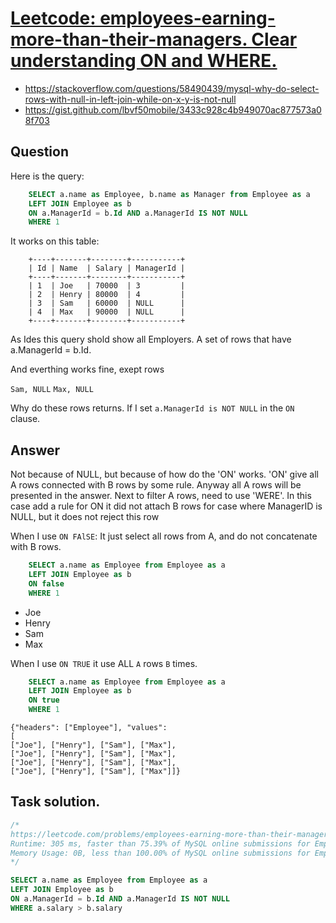 # [Leetcode: employees-earning-more-than-their-managers. Clear understanding ON and WHERE.](https://leetcode.com/problems/employees-earning-more-than-their-managers/)

- https://stackoverflow.com/questions/58490439/mysql-why-do-select-rows-with-null-in-left-join-while-on-x-y-is-not-null
- https://gist.github.com/lbvf50mobile/3433c928c4b949070ac877573a08f703

## Question

Here is the query:
```SQL
    SELECT a.name as Employee, b.name as Manager from Employee as a
    LEFT JOIN Employee as b
    ON a.ManagerId = b.Id AND a.ManagerId IS NOT NULL
    WHERE 1
```

It works on this table:
```
    +----+-------+--------+-----------+
    | Id | Name  | Salary | ManagerId |
    +----+-------+--------+-----------+
    | 1  | Joe   | 70000  | 3         |
    | 2  | Henry | 80000  | 4         |
    | 3  | Sam   | 60000  | NULL      |
    | 4  | Max   | 90000  | NULL      |
    +----+-------+--------+-----------+
```

As Ides this query shold show all Employers. A set of rows that have  a.ManagerId = b.Id.

And everthing works fine, exept rows

`Sam, NULL`
`Max, NULL`

Why do these rows returns. If I set `a.ManagerId is NOT NULL` in the `ON` clause.


## Answer

Not because of NULL, but because of how do the 'ON' works. 'ON' give all A rows connected with B rows by some rule. Anyway all A rows will be presented in the answer. Next to filter A rows, need to use 'WERE'. In this case add a rule for ON it did not attach B rows for case where ManagerID is NULL, but it does not reject this row


When I use `ON FAlSE`: It just select all rows from A, and do not concatenate with B rows.
```SQL
    SELECT a.name as Employee from Employee as a
    LEFT JOIN Employee as b
    ON false
    WHERE 1
```
 - Joe
 - Henry
 - Sam
 - Max

When I use `ON TRUE` it use ALL `A` rows `B` times.
```SQL
    SELECT a.name as Employee from Employee as a
    LEFT JOIN Employee as b
    ON true
    WHERE 1
```    

```
{"headers": ["Employee"], "values": 
[
["Joe"], ["Henry"], ["Sam"], ["Max"], 
["Joe"], ["Henry"], ["Sam"], ["Max"],
["Joe"], ["Henry"], ["Sam"], ["Max"], 
["Joe"], ["Henry"], ["Sam"], ["Max"]]}
```

## Task solution.

```SQL
/*
https://leetcode.com/problems/employees-earning-more-than-their-managers/submissions/
Runtime: 305 ms, faster than 75.39% of MySQL online submissions for Employees Earning More Than Their Managers.
Memory Usage: 0B, less than 100.00% of MySQL online submissions for Employees Earning More Than Their Managers.
*/

SELECT a.name as Employee from Employee as a
LEFT JOIN Employee as b
ON a.ManagerId = b.Id AND a.ManagerId IS NOT NULL
WHERE a.salary > b.salary
```